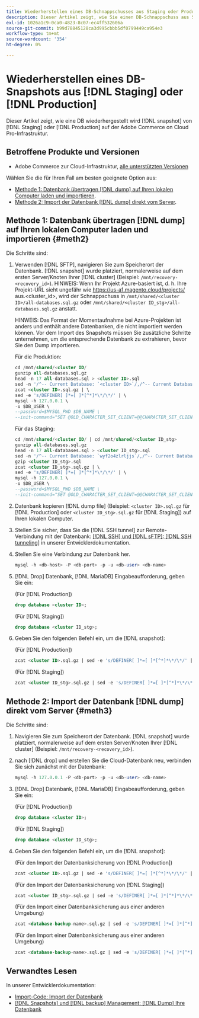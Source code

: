 ```yaml
---
title: Wiederherstellen eines DB-Schnappschusses aus Staging oder Produktion
description: Dieser Artikel zeigt, wie Sie einen DB-Schnappschuss aus Staging oder Produktion in Adobe Commerce in der Cloud-Infrastruktur wiederherstellen können.
exl-id: 1026a1c9-0ca0-4823-8c07-ec4ff532606a
source-git-commit: b99d78845128ca3d995cbbb5df0799449ca954e3
workflow-type: tm+mt
source-wordcount: '354'
ht-degree: 0%

---
```


# Wiederherstellen eines DB-Snapshots aus [!DNL Staging] oder [!DNL Production]

Dieser Artikel zeigt, wie eine DB wiederhergestellt wird [!DNL snapshot] von [!DNL Staging] oder [!DNL Production] auf der Adobe Commerce on Cloud Pro-Infrastruktur.

## Betroffene Produkte und Versionen

* Adobe Commerce zur Cloud-Infrastruktur, [alle unterstützten Versionen](https://magento.com/sites/default/files/magento-software-lifecycle-policy.pdf)

Wählen Sie die für Ihren Fall am besten geeignete Option aus:

* [Methode 1: Datenbank übertragen [!DNL dump] auf Ihren lokalen Computer laden und importieren](#meth2).
* [Methode 2: Import der Datenbank [!DNL dump] direkt vom Server](#meth3).

## Methode 1: Datenbank übertragen [!DNL dump] auf Ihren lokalen Computer laden und importieren {#meth2}

Die Schritte sind:

1. Verwenden [!DNL SFTP], navigieren Sie zum Speicherort der Datenbank. [!DNL snapshot] wurde platziert, normalerweise auf dem ersten Server/Knoten Ihrer [!DNL cluster] (Beispiel: `/mnt/recovery-<recovery_id>`). HINWEIS: Wenn Ihr Projekt Azure-basiert ist, d. h. Ihre Projekt-URL sieht ungefähr wie https://us-a1.magento.cloud/projects/ aus.&lt;cluster_id>, wird der Schnappschuss in `/mnt/shared/<cluster ID>/all-databases.sql.gz` oder `/mnt/shared/<cluster ID_stg>/all-databases.sql.gz` anstatt.

   HINWEIS: Das Format der Momentaufnahme bei Azure-Projekten ist anders und enthält andere Datenbanken, die nicht importiert werden können. Vor dem Import des Snapshots müssen Sie zusätzliche Schritte unternehmen, um die entsprechende Datenbank zu extrahieren, bevor Sie den Dump importieren.

   Für die Produktion:

   ```sql
   cd /mnt/shared/<cluster ID/
   gunzip all-databases.sql.gz 
   head -n 17 all-databases.sql > <cluster ID>.sql 
   sed -n '/^-- Current Database: `<cluster ID>`/,/^-- Current Database: `/p' all-databases.sql >> <cluster ID>.sql gzip <cluster ID>.sql
   zcat <cluster ID>.sql.gz | \
   sed -e 's/DEFINER[ ]*=[ ]*[^*]*\*/\*/' | \
   mysql -h 127.0.0.1 \
   -u $DB_USER \
   --password=$MYSQL_PWD $DB_NAME \
   --init-command="SET @OLD_CHARACTER_SET_CLIENT=@@CHARACTER_SET_CLIENT ;SET @OLD_CHARACTER_SET_RESULTS=@@CHARACTER_SET_RESULTS ;SET @OLD_COLLATION_CONNECTION=@@COLLATION_CONNECTION ;SET NAMES utf8 ;SET @OLD_TIME_ZONE=@@TIME_ZONE ;SET TIME_ZONE='+00:00' ;SET @OLD_UNIQUE_CHECKS=@@UNIQUE_CHECKS, UNIQUE_CHECKS=0 ;SET @OLD_FOREIGN_KEY_CHECKS=@@FOREIGN_KEY_CHECKS, FOREIGN_KEY_CHECKS=0 ;SET @OLD_SQL_MODE=@@SQL_MODE, SQL_MODE='NO_AUTO_VALUE_ON_ZERO' ;SET @OLD_SQL_NOTES=@@SQL_NOTES, SQL_NOTES=0;"
   ```

   Für das Staging:

   ```sql
   cd /mnt/shared/<cluster ID/ | cd /mnt/shared/<cluster ID_stg>
   gunzip all-databases.sql.gz 
   head -n 17 all-databases.sql > <cluster ID_stg>.sql
   sed -n '/^-- Current Database: `wyf2o4zlrljjs`/,/^-- Current Database: `/p' all-databases.sql >> <cluster ID_stg>.sql 
   gzip <cluster ID_stg>.sql  
   zcat <cluster ID_stg>.sql.gz | \
   sed -e 's/DEFINER[ ]*=[ ]*[^*]*\*/\*/' | \
   mysql -h 127.0.0.1 \
   -u $DB_USER \
   --password=$MYSQL_PWD $DB_NAME \
   --init-command="SET @OLD_CHARACTER_SET_CLIENT=@@CHARACTER_SET_CLIENT ;SET @OLD_CHARACTER_SET_RESULTS=@@CHARACTER_SET_RESULTS ;SET @OLD_COLLATION_CONNECTION=@@COLLATION_CONNECTION ;SET NAMES utf8 ;SET @OLD_TIME_ZONE=@@TIME_ZONE ;SET TIME_ZONE='+00:00' ;SET @OLD_UNIQUE_CHECKS=@@UNIQUE_CHECKS, UNIQUE_CHECKS=0 ;SET @OLD_FOREIGN_KEY_CHECKS=@@FOREIGN_KEY_CHECKS, FOREIGN_KEY_CHECKS=0 ;SET @OLD_SQL_MODE=@@SQL_MODE, SQL_MODE='NO_AUTO_VALUE_ON_ZERO' ;SET @OLD_SQL_NOTES=@@SQL_NOTES, SQL_NOTES=0;"
   ```

1. Datenbank kopieren [!DNL dump file] (Beispiel: `<cluster ID>.sql.gz` für [!DNL Production] oder `<cluster ID_stg>.sql.gz` für [!DNL Staging]) auf Ihren lokalen Computer.
1. Stellen Sie sicher, dass Sie die [!DNL SSH tunnel] zur Remote-Verbindung mit der Datenbank: [[!DNL SSH] und [!DNL sFTP]: [!DNL SSH tunneling]](https://devdocs.magento.com/cloud/env/environments-ssh.html#env-start-tunn) in unserer Entwicklerdokumentation.
1. Stellen Sie eine Verbindung zur Datenbank her.

   ```sql
   mysql -h <db-host> -P <db-port> -p -u <db-user> <db-name>
   ```

1. [!DNL Drop] Datenbank, [!DNL MariaDB] Eingabeaufforderung, geben Sie ein:

   (Für [!DNL Production])

   ```sql
   drop database <cluster ID>;
   ```

   (Für [!DNL Staging])

   ```sql
   drop database <cluster ID_stg>;
   ```

1. Geben Sie den folgenden Befehl ein, um die [!DNL snapshot]:

   (Für [!DNL Production])

   ```sql
   zcat <cluster ID>.sql.gz | sed -e 's/DEFINER[ ]*=[ ]*[^*]*\*/\*/' | mysql -h 127.0.0.1 -P <db-port> -p -u   <db-user> <db-name>
   ```

   (Für [!DNL Staging])

   ```sql
   zcat <cluster ID_stg>.sql.gz | sed -e 's/DEFINER[ ]*=[ ]*[^*]*\*/\*/' | mysql -h 127.0.0.1 -P <db-port> -p -u   <db-user> <db-name>
   ```

## Methode 2: Import der Datenbank [!DNL dump] direkt vom Server {#meth3}

Die Schritte sind:

1. Navigieren Sie zum Speicherort der Datenbank. [!DNL snapshot] wurde platziert, normalerweise auf dem ersten Server/Knoten Ihrer [!DNL cluster] (Beispiel: `/mnt/recovery-<recovery_id>`).
1. nach [!DNL drop] und erstellen Sie die Cloud-Datenbank neu, verbinden Sie sich zunächst mit der Datenbank:

   ```sql
   mysql -h 127.0.0.1 -P <db-port> -p -u <db-user> <db-name>
   ```

1. [!DNL Drop] Datenbank, [!DNL MariaDB] Eingabeaufforderung, geben Sie ein:

   (Für [!DNL Production])

   ```sql
   drop database <cluster ID>;
   ```

   (Für [!DNL Staging])

   ```sql
   drop database <cluster ID_stg>;
   ```

1. Geben Sie den folgenden Befehl ein, um die [!DNL snapshot]:

   (Für den Import der Datenbanksicherung von [!DNL Production])

   ```sql
   zcat <cluster ID>.sql.gz | sed -e 's/DEFINER[ ]*=[ ]*[^*]*\*/\*/' | mysql -h 127.0.0.1 -p -u <db-user> <db-name>
   ```

   (Für den Import der Datenbanksicherung von [!DNL Staging])

   ```sql
   zcat <cluster ID_stg>.sql.gz | sed -e 's/DEFINER[ ]*=[ ]*[^*]*\*/\*/' | mysql -h 127.0.0.1 -p -u <db-user> <db-name>
   ```

   (Für den Import einer Datenbanksicherung aus einer anderen Umgebung)

   ```sql
   zcat <database-backup-name>.sql.gz | sed -e 's/DEFINER[ ]*=[ ]*[^*]*\*/\*/' | mysql -h 127.0.0.1 -p -u <db-user> <db-name>
   ```

   (Für den Import einer Datenbanksicherung aus einer anderen Umgebung)

   ```sql
   zcat <database-backup-name>.sql.gz | sed -e 's/DEFINER[ ]*=[ ]*[^*]*\*/\*/' | mysql -h 127.0.0.1 -p -u <db-user> <db-name>
   ```

## Verwandtes Lesen

In unserer Entwicklerdokumentation:

* [Import-Code: Import der Datenbank](https://devdocs.magento.com/cloud/setup/first-time-setup-import-import.html#cloud-import-db)
* [[!DNL Snapshots] und [!DNL backup] Management: [!DNL Dump] Ihre Datenbank](https://devdocs.magento.com/cloud/project/project-webint-snap.html#db-dump)
